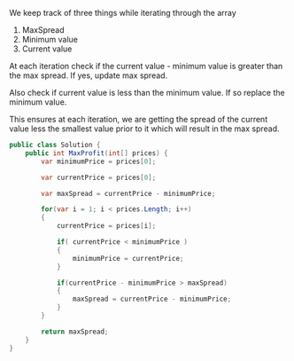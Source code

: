 We keep track of three things while iterating through the array
1. MaxSpread
2. Minimum value
3. Current value

At each iteration check if the current value - minimum value is greater than the max spread. If yes, update max spread.

Also check if current value is less than the minimum value. If so replace the minimum value.

This ensures at each iteration, we are getting the spread of the current value less the smallest value prior to it which will result in the max spread.


```cs
public class Solution {
    public int MaxProfit(int[] prices) {
        var minimumPrice = prices[0];

        var currentPrice = prices[0];

        var maxSpread = currentPrice - minimumPrice;

        for(var i = 1; i < prices.Length; i++)
        {
            currentPrice = prices[i];

            if( currentPrice < minimumPrice )
            {
                minimumPrice = currentPrice;
            }

            if(currentPrice - minimumPrice > maxSpread)
            {
                maxSpread = currentPrice - minimumPrice;
            }
        }

        return maxSpread;
    }      
}
```

